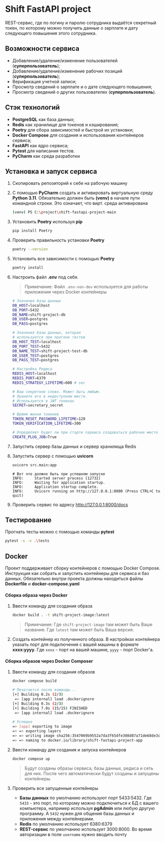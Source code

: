 # Shift FastAPI project
REST-сервис, где по логину и паролю сотрудника выдаётся секретный токен, по которому можно получить данные о зарплате и дату следующего повышения этого сотрудника.

## Возможности сервиса
- Добавление/удаление/изменение пользователей (**суперпользователь**);
- Добавление/удаление/изменение рабочих позиций (**суперпользователь**);
- Верификация учетной записи;
- Просмотр сведений о зарплате и о дате следующего повышения;
- Просмотр сведений о других пользователях (**суперпользователь**).

## Стэк технологий
- **PostgreSQL** как база данных;
- **Redis** как хранилище для токенов и кэширования;
- **Poetry** для сбора зависимостей и быстрой их установки;
- **Docker Compose** для создания и использования контейнеров сервиса;
- **FastAPI** как ядро сервиса;
- **Pytest** для написания тестов.
- **PyCharm** как среда разработки

## Установка и запуск сервиса
1. Скопировать репозиторий к себе на рабочую машину
2. С помощью **PyCharm** создать и активировать виртуальную среду **Python 3.11**. 
Обязательно должен быть **(venv)** в начале пути командной строки. Это означает, что вирт. среда активирована

    ```sh
    (venv) PS C:\project\shift-fastapi-project-main 
    ```
3. Установить **Poetry** используя **pip**
    ```sh
    pip install Poetry
    ```
4. Проверить правильность установки **Poetry**
    ```sh
    poetry --version
    ```
5. Установить все зависимости с помощью **Poetry**
    ```sh
    poetry install
    ```
6.  Настроить файл **.env** под себя.
    > Примечание:
    > Файл `.env-non-dev` используется для работы приложения через Docker контейнеры

    ```sh
    # Значения базы данных
    DB_HOST=localhost
    DB_PORT=5432
    DB_NAME=shift-project-db
    DB_USER=postgres
    DB_PASS=postgres
    
    # Значения базы данных, которая 
    # используется при прогоне тестов
    DB_HOST_TEST=localhost
    DB_PORT_TEST=5432
    DB_NAME_TEST=shift-project-test-db
    DB_USER_TEST=postgres
    DB_PASS_TEST=postgres
    
    # Настройка Редиса
    REDIS_HOST=localhost
    REDIS_PORT=6379
    REDIS_STRATEGY_LIFETIME=600 # sec
    
    # Ваш секретное слово. Может быть любым.
    # Храните его в недоступном месте.
    # Используется в JWT токенах
    SECRET=secretary_secret
    
    # Время жизни токенов
    TOKEN_RESET_PASSWORD_LIFETIME=120
    TOKEN_VERIFICATION_LIFETIME=300
    
    # Определяет будет ли при старте сервиса создаваться рабочее место "заглушка" в БД
    CREATE_PLUG_JOB=True
    ```
7. Запустить сервер базы данных и сервер хранилища Redis
8. Запустить сервер с помощью **uvicorn**
    ```sh
    uvicorn src.main:app
    ```

    ```
    # Вот что должно быть при успешном запуске
    INFO:     Started server process [12732]
    INFO:     Waiting for application startup.
    INFO:     Application startup complete.
    INFO:     Uvicorn running on http://127.0.0.1:8000 (Press CTRL+C to quit)
    ```
9. Проверить сервис по адресу http://127.0.0.1:8000/docs

## Тестирование
Прогнать тесты можно с помощью команды **pytest**
```sh
pytest -s -v .\tests 
```

## Docker
Проект поддерживает сборку контейнеров с помощью Docker Compose. Инструкция как собрать и запустить контейнеры для сервиса и баз данных.
Обязательно внутри проекта должны находиться файлы **Dockerfile** и **docker-compose.yaml**

#### Сборка образа через Docker
1.  Ввести команду для создания образа
    ```sh
    docker build . -t shift-project-image:latest
    ```
    > Примечание: 
    Где `shift-project-image` там может быть Ваше название. 
    Где `latest` там может быть Ваша версия.
2.  Создать контейнер из полученного образа. В настройках контейнера указать порт для подключения с вашей машины в формате **хххх:yyyy**. 
Где `хххх` - порт на вашей машине, `yyyy` - порт Docker'а.

#### Сборка образов через Docker Composer
1.  Ввести команду для создания образов
    ```sh
    docker compose build
    ```

    ```sh
    # Печатается после команды...
    [+] Building 0.2s (2/3)
     => [app internal] load .dockerignore                                               
    [+] Building 0.3s (2/3)
    [+] Building 7.0s (15/15) FINISHED
     => [app internal] load .dockerignore   
     
    # Успешно
    => [app] exporting to image                                                             
    => => exporting layers                                                              
    => => writing image sha256:3547069b9552a7da3f65dfe308d87a71de68de3c61e4d9167с
    => => naming to docker.io/library/shift-fastapi-project-app  
    ```
2.  Ввести команду для создания и запуска контейнеров
    ```sh
    docker compose up
    ```
    > Будут созданы образы сервиса, базы данных, редиса и сеть для них.
    После чего автоматически будут созданы и запущены контейнеры.
    
3.  Проверить все запущенные контейнеры
    - **Базы данных** по умолчанию используют порт 5433:5432. Где `5433` - это порт, по которому можно подключиться к БД с вашего компьютера, например используя **pgAdmin** или любую другую программу. А `5432` нужен для общения базы данных и приложения между контейнерами.
    - **Redis** по умолчанию использует 6380:6379
    - **REST-сервис** по умолчанию использует 3000:8000. Во время авторизации в поле `username` нужно вводить почту
    
